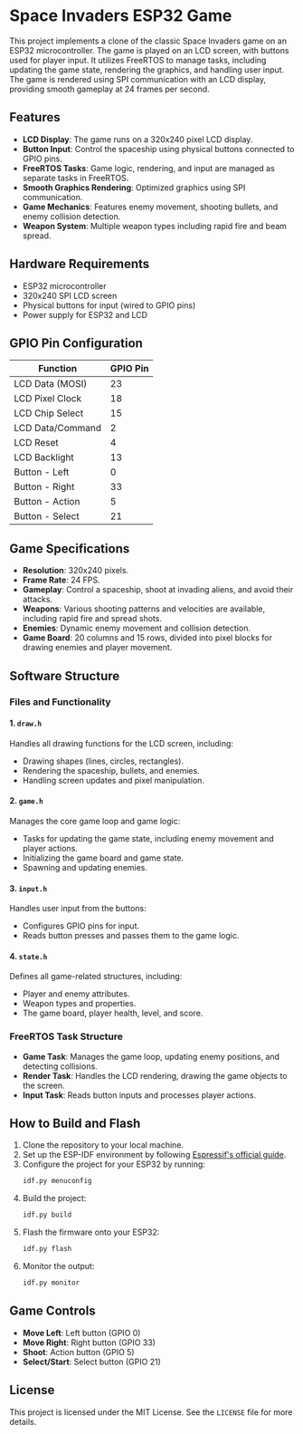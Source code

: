 
# Space Invaders ESP32 Game

This project implements a clone of the classic Space Invaders game on an ESP32 microcontroller. The game is played on an LCD screen, with buttons used for player input. It utilizes FreeRTOS to manage tasks, including updating the game state, rendering the graphics, and handling user input. The game is rendered using SPI communication with an LCD display, providing smooth gameplay at 24 frames per second.

## Features
- **LCD Display**: The game runs on a 320x240 pixel LCD display.
- **Button Input**: Control the spaceship using physical buttons connected to GPIO pins.
- **FreeRTOS Tasks**: Game logic, rendering, and input are managed as separate tasks in FreeRTOS.
- **Smooth Graphics Rendering**: Optimized graphics using SPI communication.
- **Game Mechanics**: Features enemy movement, shooting bullets, and enemy collision detection.
- **Weapon System**: Multiple weapon types including rapid fire and beam spread.

## Hardware Requirements
- ESP32 microcontroller
- 320x240 SPI LCD screen
- Physical buttons for input (wired to GPIO pins)
- Power supply for ESP32 and LCD

## GPIO Pin Configuration

| Function           | GPIO Pin |
|--------------------|----------|
| LCD Data (MOSI)    | 23       |
| LCD Pixel Clock    | 18       |
| LCD Chip Select    | 15       |
| LCD Data/Command   | 2        |
| LCD Reset          | 4        |
| LCD Backlight      | 13       |
| Button - Left      | 0        |
| Button - Right     | 33       |
| Button - Action    | 5        |
| Button - Select    | 21       |

## Game Specifications
- **Resolution**: 320x240 pixels.
- **Frame Rate**: 24 FPS.
- **Gameplay**: Control a spaceship, shoot at invading aliens, and avoid their attacks.
- **Weapons**: Various shooting patterns and velocities are available, including rapid fire and spread shots.
- **Enemies**: Dynamic enemy movement and collision detection.
- **Game Board**: 20 columns and 15 rows, divided into pixel blocks for drawing enemies and player movement.

## Software Structure

### Files and Functionality

#### 1. `draw.h`
Handles all drawing functions for the LCD screen, including:
- Drawing shapes (lines, circles, rectangles).
- Rendering the spaceship, bullets, and enemies.
- Handling screen updates and pixel manipulation.

#### 2. `game.h`
Manages the core game loop and game logic:
- Tasks for updating the game state, including enemy movement and player actions.
- Initializing the game board and game state.
- Spawning and updating enemies.

#### 3. `input.h`
Handles user input from the buttons:
- Configures GPIO pins for input.
- Reads button presses and passes them to the game logic.

#### 4. `state.h`
Defines all game-related structures, including:
- Player and enemy attributes.
- Weapon types and properties.
- The game board, player health, level, and score.

### FreeRTOS Task Structure
- **Game Task**: Manages the game loop, updating enemy positions, and detecting collisions.
- **Render Task**: Handles the LCD rendering, drawing the game objects to the screen.
- **Input Task**: Reads button inputs and processes player actions.

## How to Build and Flash
1. Clone the repository to your local machine.
2. Set up the ESP-IDF environment by following [Espressif's official guide](https://docs.espressif.com/projects/esp-idf/en/latest/esp32/get-started/index.html).
3. Configure the project for your ESP32 by running:
   ```bash
   idf.py menuconfig
   ```
4. Build the project:
   ```bash
   idf.py build
   ```
5. Flash the firmware onto your ESP32:
   ```bash
   idf.py flash
   ```
6. Monitor the output:
   ```bash
   idf.py monitor
   ```

## Game Controls

- **Move Left**: Left button (GPIO 0)
- **Move Right**: Right button (GPIO 33)
- **Shoot**: Action button (GPIO 5)
- **Select/Start**: Select button (GPIO 21)

## License
This project is licensed under the MIT License. See the `LICENSE` file for more details.
